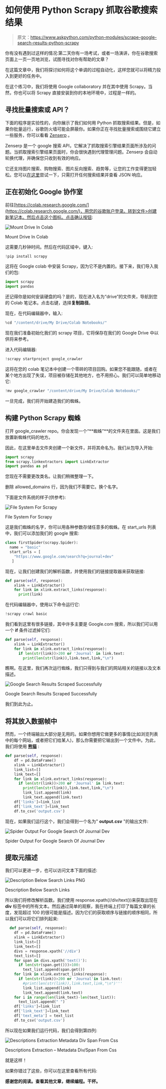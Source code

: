 # 如何使用 Python Scrapy 抓取谷歌搜索结果

> 原文：<https://www.askpython.com/python-modules/scrape-google-search-results-python-scrapy>

你有没有遇到过这样的情况:第二天你有一场考试，或者一场演讲，你在谷歌搜索页面上一页一页地浏览，试图寻找对你有帮助的文章？

在这篇文章中，我们将探讨如何将这个单调的过程自动化，这样您就可以将精力投入到更好的任务中。

在这个练习中，我们将使用 Google collaboratory 并在其中使用 Scrapy。当然，你也可以将 Scrapy 直接安装到你的本地环境中，过程是一样的。

## 寻找批量搜索或 API？

下面的程序是实验性的，向你展示了我们如何用 Python 抓取搜索结果。但是，如果你批量运行，谷歌防火墙可能会屏蔽你。如果你正在寻找批量搜索或围绕它建立一些服务，你可以看看 [Zenserp](https://zenserp.com/) 。

Zenserp 是一个 google 搜索 API，它解决了抓取搜索引擎结果页面所涉及的问题。当抓取搜索引擎结果页面时，你会很快遇到代理管理问题。Zenserp 会自动轮换代理，并确保您只收到有效的响应。

它还支持图片搜索、购物搜索、图片反向搜索、趋势等，让您的工作变得更加轻松。您可以[在这里](https://zenserp.com/)尝试一下，只需打开任何搜索结果并查看 JSON 响应。

## 正在初始化 Google 协作室

前往[https://colab.research.google.com/](https://colab.research.google.com/)，用您的谷歌账户登录。转到文件>创建新笔记本。然后点击这个图标。点击确认按钮:

![Mount Drive In Colab](img/139a59ad350aaef2ee592870f526521e.png)

Mount Drive In Colab

这需要几秒钟时间。然后在代码区域中，键入:

```py
!pip install scrapy

```

这将在 Google colab 中安装 Scrapy，因为它不是内置的。接下来，我们导入我们的包:

```py
import scrapy
import pandas

```

还记得你是如何安装硬盘的吗？是的，现在进入名为“drive”的文件夹，导航到您的 Colab 笔记本。点击右键，选择**复制路径**。

现在，在代码编辑器中，输入:

```py
%cd "/content/drive/My Drive/Colab Notebooks/"

```

现在我们准备初始化我们的 scrapy 项目，它将保存在我们的 Google Drive 中以供将来参考。

进入代码编辑器:

```py
!scrapy startproject google_crawler

```

这将在您的 colab 笔记本中创建一个零碎的项目回购。如果您不能跟随，或者在某个地方出现了失误，项目被存储在其他地方，也不用担心。我们可以简单地移动它:

```py
!mv google_crawler "/content/drive/My Drive/Colab Notebooks/"

```

一旦完成，我们将开始建造我们的蜘蛛。

## 构建 Python Scrapy 蜘蛛

打开 google_crawler repo。你会发现一个“**蜘蛛”**的文件夹在里面。这是我们放置新蜘蛛代码的地方。

因此，在这里单击文件夹创建一个新文件，并将其命名为。我们从包导入开始:

```py
import scrapy 
from scrapy.linkextractors import LinkExtractor
import pandas as pd

```

您现在不需要更改类名。让我们稍微整理一下。

删除 allowed_domains 行，因为我们不需要它。换个名字。

下面是文件系统的样子(供参考):

![File System For Scrapy](img/b2a325ab538d0302670a6dbd3b847762.png)

File System For Scrapy

这是我们蜘蛛的名字，你可以用各种参数存储任意多的蜘蛛。在 start_urls 列表中，我们可以添加我们的 google 搜索:

```py
class firstSpider(scrapy.Spider): 
  name = "basic" 
  start_urls = [ 
    "https://www.google.com/search?q=journal+dev"
   ]

```

现在，让我们创建我们的解析函数，并使用我们的链接提取器来获取链接:

```py
def parse(self, response):
    xlink = LinkExtractor()
    for link in xlink.extract_links(response):
      print(link)

```

在代码编辑器中，使用以下命令运行它:

```py
!scrapy crawl basic

```

我们看到这里有很多链接，其中许多主要是 Google.com 搜索，所以我们可以用一个 **if** 条件过滤掉它们:

```py
def parse(self, response):
    xlink = LinkExtractor()
    for link in xlink.extract_links(response):
      if len(str(link))>200 or 'Journal' in link.text:
        print(len(str(link)),link.text,link,"\n")

```

瞧啊。在这里，我们再次运行蜘蛛，我们只得到与我们的网站相关的链接以及文本描述。

![Google Search Results Scraped Successfully](img/0ed325eed64254d35f848765ff3c8b5c.png)

Google Search Results Scraped Successfully

我们到此为止。

## 将其放入数据帧中

然而，一个终端输出大部分是无用的。如果你想用它做更多的事情(比如浏览列表中的每个网站，或者把它们给某人)，那么你需要把它输出到一个文件中。为此，我们将使用 **[熊猫](https://www.askpython.com/python-modules/pandas/python-pandas-module-tutorial)** :

```py
def parse(self, response):
    df = pd.DataFrame()
    xlink = LinkExtractor()
    link_list=[]
    link_text=[]
    for link in xlink.extract_links(response):
      if len(str(link))>200 or 'Journal' in link.text:
        print(len(str(link)),link.text,link,"\n")
        link_list.append(link)
        link_text.append(link.text)
    df['links']=link_list
    df['link_text']=link_text
    df.to_csv('output.csv')

```

现在，如果我们运行这个，我们会得到一个名为" **output.csv** "的输出文件:

![Spider Output For Google Search Of Journal Dev](img/5ec3a85550f34a33acb2e55f008d77dd.png)

Spider Output For Google Search Of Journal Dev

## 提取元描述

我们可以更进一步，也可以访问文本下面的描述:

![Description Below Search Links PNG](img/5c9fa761c55fb962aaeedfb0c7fe7e8c.png)

Description Below Search Links

所以我们将修改解析函数。我们使用 response.xpath(//div/text())来获取出现在 **div** 标签中的所有文本。然后通过简单的观察，我在终端上打印了每篇文章的长度，发现超过 100 的很可能是描述。因为它们的获取顺序与链接的顺序相同，所以我们可以将它们排列起来:

```py
  def parse(self, response):
    df = pd.DataFrame()
    xlink = LinkExtractor()
    link_list=[]
    link_text=[]
    divs = response.xpath('//div')
    text_list=[]
    for span in divs.xpath('text()'):
      if len(str(span.get()))>100:
        text_list.append(span.get())
    for link in xlink.extract_links(response):
      if len(str(link))>200 or 'Journal'in link.text:
        #print(len(str(link)),link.text,link,"\n")'''
        link_list.append(link)
        link_text.append(link.text)
    for i in range(len(link_text)-len(text_list)):
      text_list.append(" ")
    df['links']=link_list
    df['link_text']=link_text
    df['text_meta'] = text_list
    df.to_csv('output.csv')

```

所以现在如果我们运行代码，我们会得到第四列:

![Descriptions Extraction Metadata Div Span From Css](img/0f387eba37d8397adf65433eeb84f427.png)

Descriptions Extraction – Metadata Div/Span From Css

就是这样！

如果你错过了这些，你可以在这里查看所有代码:[](https://github.com/arkaprabha-majumdar/google-crawler)

**感谢您的阅读。查看其他文章，继续编程。干杯。**